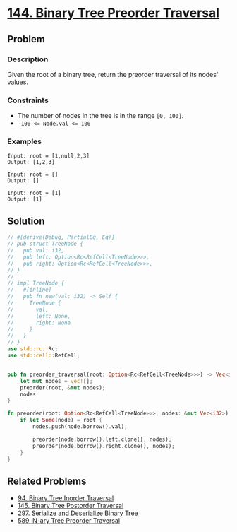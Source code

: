 # [144. Binary Tree Preorder Traversal](https://leetcode.com/problems/binary-tree-preorder-traversal/)

## Problem

### Description

Given the root of a binary tree, return the preorder traversal of its nodes'
values.

### Constraints

* The number of nodes in the tree is in the range `[0, 100]`.
* `-100 <= Node.val <= 100`

### Examples

```text
Input: root = [1,null,2,3]
Output: [1,2,3]
```

```text
Input: root = []
Output: []
```

```text
Input: root = [1]
Output: [1]
```

## Solution

```rust
// #[derive(Debug, PartialEq, Eq)]
// pub struct TreeNode {
//   pub val: i32,
//   pub left: Option<Rc<RefCell<TreeNode>>>,
//   pub right: Option<Rc<RefCell<TreeNode>>>,
// }
// 
// impl TreeNode {
//   #[inline]
//   pub fn new(val: i32) -> Self {
//     TreeNode {
//       val,
//       left: None,
//       right: None
//     }
//   }
// }
use std::rc::Rc;
use std::cell::RefCell;


pub fn preorder_traversal(root: Option<Rc<RefCell<TreeNode>>>) -> Vec<i32> {
    let mut nodes = vec![];
    preorder(root, &mut nodes);
    nodes
}

fn preorder(root: Option<Rc<RefCell<TreeNode>>>, nodes: &mut Vec<i32>) {
    if let Some(node) = root {
        nodes.push(node.borrow().val);

        preorder(node.borrow().left.clone(), nodes);
        preorder(node.borrow().right.clone(), nodes);
    }
}
```

## Related Problems

* [94. Binary Tree Inorder Traversal](/leetcode/000%20-%20099/94%20-%20Binary%20Tree%20Inorder%20Traversal.md)
* [145. Binary Tree Postorder Traversal](/leetcode/100%20-%20199/145%20-%20Binary%20Tree%20Postorder%20Traversal.md)
* [297. Serialize and Deserialize Binary Tree](/leetcode/200%20-%20299/297%20-%20Serialize%20and%20Deserialize%20Binary%20Tree.md)
* [589. N-ary Tree Preorder Traversal](/leetcode/500%20-%20599/589%20-%20N-ary%20Tree%20Preorder%20Traversal.md)
